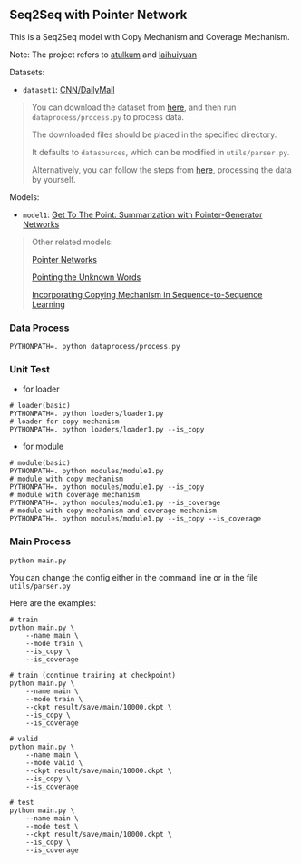 ## Seq2Seq with Pointer Network

This is a Seq2Seq model with Copy Mechanism and Coverage Mechanism.

Note: The project refers to [atulkum](https://github.com/atulkum/pointer_summarizer) and [laihuiyuan](https://github.com/laihuiyuan/pointer-generator)

Datasets:

* `dataset1`: [CNN/DailyMail](https://arxiv.org/abs/1602.06023)

> You can download the dataset from [here](https://github.com/JafferWilson/Process-Data-of-CNN-DailyMail), and then run `dataprocess/process.py` to process data.
>
> The downloaded files should be placed in the specified directory.
>
> It defaults to `datasources`, which can be modified in `utils/parser.py`.
>
> Alternatively, you can follow the steps from [here](https://github.com/abisee/cnn-dailymail), processing the data by yourself.

Models:

* `model1`: [Get To The Point: Summarization with Pointer-Generator Networks](https://arxiv.org/abs/1704.04368)

> Other related models:
> 
> [Pointer Networks](https://arxiv.org/abs/1506.03134)
> 
> [Pointing the Unknown Words](https://arxiv.org/abs/1603.08148)
> 
> [Incorporating Copying Mechanism in Sequence-to-Sequence Learning](https://arxiv.org/abs/1603.06393)


### Data Process

```shell
PYTHONPATH=. python dataprocess/process.py
```

### Unit Test

* for loader

```shell
# loader(basic)
PYTHONPATH=. python loaders/loader1.py
# loader for copy mechanism
PYTHONPATH=. python loaders/loader1.py --is_copy
```

* for module

```shell
# module(basic)
PYTHONPATH=. python modules/module1.py
# module with copy mechanism
PYTHONPATH=. python modules/module1.py --is_copy
# module with coverage mechanism
PYTHONPATH=. python modules/module1.py --is_coverage
# module with copy mechanism and coverage mechanism
PYTHONPATH=. python modules/module1.py --is_copy --is_coverage
```

### Main Process

```shell
python main.py
```

You can change the config either in the command line or in the file `utils/parser.py`

Here are the examples:

```shell
# train
python main.py \
    --name main \
    --mode train \
    --is_copy \
    --is_coverage
```

```shell
# train (continue training at checkpoint)
python main.py \
    --name main \
    --mode train \
    --ckpt result/save/main/10000.ckpt \
    --is_copy \
    --is_coverage
```

```shell
# valid
python main.py \
    --name main \
    --mode valid \
    --ckpt result/save/main/10000.ckpt \
    --is_copy \
    --is_coverage
```

```shell
# test
python main.py \
    --name main \
    --mode test \
    --ckpt result/save/main/10000.ckpt \
    --is_copy \
    --is_coverage
```
